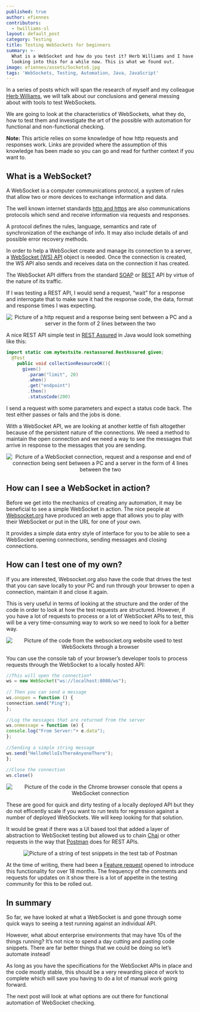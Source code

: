 ```yaml
---
published: true
author: efiennes
contributors: 
  - hwilliams-sl
layout: default_post
category: Testing
title: Testing WebSockets for beginners
summary: >-
  What is a WebSocket and how do you test it? Herb Williams and I have been
  looking into this for a while now. This is what we found out.
image: efiennes/assets/Sockets6.jpg
tags: 'WebSockets, Testing, Automation, Java, JavaScript'
---
```

In a series of posts which will span the research of myself and my colleague [Herb Williams](@hwilliams-sl), we will talk about our conclusions and general messing about with tools to test WebSockets.

We are going to look at the characteristics of WebSockets, what they do, how to test them and investigate the art of the possible with automation for functional and non-functional checking.

**Note:** This article relies on some knowledge of how http requests and responses work. Links are provided where the assumption of this knowledge has been made so you can go and read for further context if you want to.

## What is a WebSocket?

A WebSocket is a computer communications protocol, a system of rules that allow two or more devices to exchange information and data.

The well known internet standards [http and https](https://www.w3schools.com/whatis/whatis_http.asp) are also communications protocols which send and receive information via requests and responses.

A  protocol defines the rules, language, semantics and rate of synchronization of the exchange of info. It may also include details of and possible error recovery methods. 

In order to help a WebSocket create and manage its connection to a server, a [WebSocket (WS) API](https://developer.mozilla.org/en-US/docs/Web/API/WebSocket) object is needed. Once the connection is created, the WS API also sends and receives data on the connection it has created.

The WebSocket API differs from the standard [SOAP](https://www.service-architecture.com/articles/web-services/soap.html) or [REST](https://www.mulesoft.com/resources/api/what-is-rest-api-design) API by virtue of the nature of its traffic.

If I was testing a REST API, I would send a request, “wait” for a response and interrogate that to make sure it had the response code, the data, format and response times I was expecting.

<p style="text-align:center;"><img src="{{site.baseurl}}/efiennes/assets/Sockets2.jpg" alt="Picture of a http request and a response being sent between a PC and a server in the form of 2 lines between the two "></p>

A nice REST API simple test in [REST Assured](http://rest-assured.io/) in Java would look something like this:

~~~java
import static com.mytestsite.restassured.RestAssured.given;
  @Test
    public void collectionResourceOK(){
      given()
        .param("limit", 20)
        .when()
        .get("endpoint")
        .then()
        .statusCode(200)        
~~~

I send a request with some parameters and expect a status code back. The test either passes or fails and the jobs is done. 

With a WebSocket API, we are looking at another kettle of fish altogether because of the persistent nature of the connections. We need a method to maintain the open connection and we need a way to see the messages that arrive in response to the messages that you are sending.

<p style="text-align:center;"><img src="{{site.baseurl}}/efiennes/assets/Sockets.jpg" alt="Picture of a WebSocket connection, request and a response and end of connection being sent between a PC and a server in the form of 4 lines between the two "></p>

## How can I see a WebSocket in action?
Before we get into the mechanics of creating any automation, it may be beneficial to see a simple WebSocket in action. The nice people at [Websocket.org](https://www.websocket.org/echo.html) have produced an web apge that allows you to play with their WebSocket or put in the URL for one of your own. 

It provides a simple data entry style of interface for you to be able to see a WebSocket opening connections, sending messages and closing connections.

## How can I test one of my own?
If you are interested, Websocket.org also have the code that drives the test that you can save locally to your PC and run through your browser to open a connection, maintain it and close it again. 

This is very useful in terms of looking at the structure and the order of the code in order to look at how the test requests are structured. However, if you have a lot of requests to process or a lot of WebSocket APIs to test, this will be a very time-consuming way to work so we need to look for a better way.

<p style="text-align:center;"><img src="{{site.baseurl}}/efiennes/assets/Sockets3.jpg" alt="Picture of the code from the websocket.org website used to test WebSockets through a browser"></p>

You can use the console tab of your browser’s developer tools to process requests through the WebSocket to a locally hosted API:

~~~javascript
//This will open the connection*
ws = new WebSocket("ws://localhost:8080/ws"); 
        
// Then you can send a message
ws.onopen = function () {
connection.send("Ping");
};
        
//Log the messages that are returned from the server
ws.onmessage = function (e) {
console.log("From Server:"+ e.data");
};
        
//Sending a simple string message
ws.send("HelloHelloIsThereAnyoneThere");
};
        
//Close the connection
ws.close()  
~~~

<p style="text-align:center;"><img src="{{site.baseurl}}/efiennes/assets/Sockets4.jpg" alt="Picture of the code in the Chrome browser console that opens a WebSocket connection"></p>

These are good for quick and dirty testing of a locally deployed API but they do not efficently scale if you want to run tests for regression against a number of deployed WebSockets. We will keep looking for that solution.

It would be great if there was a UI based tool that added a layer of abstraction to WebSocket testing but allowed us to chain [Chai]( https://www.chaijs.com) or other requests in the way that [Postman]( https://www.getpostman.com) does for REST APIs.

<p style="text-align:center;"><img src="{{site.baseurl}}/efiennes/assets/Sockets5.jpg" alt="Picture of a string of test snippets in the test tab of Postman"></p>

At the time of writing, there had been a [Feature request]( https://github.com/postmanlabs/postman-app-support/issues/4009) opened to introduce this functionality for over 18 months. The frequency of the comments and requests for updates on it show there is a lot of appetite in the testing community for this to be rolled out. 

## In summary 
So far, we have looked at what a WebSocket is and gone through some quick ways to seeing a test running against an individual API.

However, what about enterprise environments that may have 10s of the things running? It’s not nice to spend a day cutting and pasting code snippets. There are far better things that we could be doing so let’s automate instead!

As long as you have the specifications for the WebSocket APIs in place and the code mostly stable, this should be a very rewarding piece of work to complete which will save you having to do a lot of manual work going forward.

The next post will look at what options are out there for functional automation of WebSocket checking.
